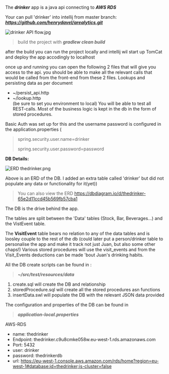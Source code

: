
The ***drinker*** app is a java api connecting to ***AWS RDS***


Your can pull 'drinker' into intellij from master branch:
***https://github.com/henrydavel/arealytics.git***


 ![drinker API flow.jpg](..%2Fdrinker%20API%20flow.jpg)
>build the project with ***gradlew clean build***

after the build you can run the project locally and intellij wil start up TomCat and deploy the app
accodingly to localhost

once up and running you can open the following 2 files that will give you access to the api. you should be able to make all the relevant calls that
would be called from the front-end from these 2 files. Lookups and persisting data as per document
* ~/persist_api.http   
*  ~/lookup.http  
(be sure to set you environment to local)
You will be able to test all REST-calls. Most of the business logic is kept in the db in the form of stored procedures.

Basic Auth was set up for this and the username password is configured in the application.properties (
>spring.security.user.name=drinker
> 
>spring.security.user.password=password
> 
> 
**DB Details:**

![ERD thedrinker.png](ERD%20thedrinker.png)

Above is an ERD of the DB.
I added an extra table called 'drinker' but did not populate any data or functionality for it(yet))
>You can also view the ERD  https://dbdiagram.io/d/thedrinker-65e2d11ccd45b569fb57cba1

The DB is the drive behind the app.

The tables are split between the 'Data' tables (Stock, Bar, Beverages...) and the VistEvent table.

The **VisitEvent** table bears no relation to any of the data tables and is loosley couple to the rest of the db (could later put a person/drinker table to personalise the app and make it track not just Juan,
but also some other  chaps!)
Various stored procedures will use the visit_events and from the Visit_Events deductions can be made 'bout Juan's drinking habits.

All the DB create scripts can be found in : 
>***~/src/test/resources/data***

1. create.sql will create the DB and relationship
2. storedProcedure.sql will create all the stored procedures asn functions
3. insertData.swl will populate the DB with the relevant JSON data provided

The configuration and properties of the DB can be found in
>***application-local.properties***

AWS-RDS
 * name:      thedrinker
* Endpoint:   thedrinker.c9u8cmke058w.eu-west-1.rds.amazonaws.com
* Port:       5432
* user:       drinker
* password:   thedrinkerdb
* url: https://eu-west-1.console.aws.amazon.com/rds/home?region=eu-west-1#database:id=thedrinker;is-cluster=false



